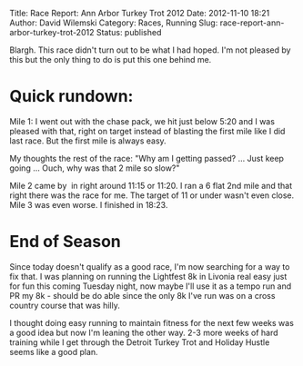 Title: Race Report: Ann Arbor Turkey Trot 2012
Date: 2012-11-10 18:21
Author: David Wilemski
Category: Races, Running
Slug: race-report-ann-arbor-turkey-trot-2012
Status: published

Blargh. This race didn\'t turn out to be what I had hoped. I\'m not
pleased by this but the only thing to do is put this one behind me.

Quick rundown:
==============

Mile 1: I went out with the chase pack, we hit just below 5:20 and I was
pleased with that, right on target instead of blasting the first mile
like I did last race. But the first mile is always easy.

My thoughts the rest of the race: \"Why am I getting passed? \... Just
keep going \... Ouch, why was that 2 mile so slow?\"

Mile 2 came by  in right around 11:15 or 11:20. I ran a 6 flat 2nd mile
and that right there was the race for me. The target of 11 or under
wasn\'t even close. Mile 3 was even worse. I finished in 18:23.

End of Season
=============

Since today doesn\'t qualify as a good race, I\'m now searching for a
way to fix that. I was planning on running the Lightfest 8k in Livonia
real easy just for fun this coming Tuesday night, now maybe I\'ll use it
as a tempo run and PR my 8k - should be do able since the only 8k I\'ve
run was on a cross country course that was hilly.

I thought doing easy running to maintain fitness for the next few weeks
was a good idea but now I\'m leaning the other way. 2-3 more weeks of
hard training while I get through the Detroit Turkey Trot and Holiday
Hustle seems like a good plan.

 
